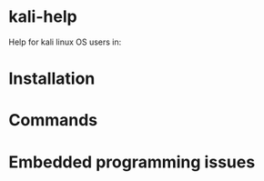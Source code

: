 # kali-help
Help for kali linux OS users in:
# Installation
# Commands
# Embedded programming issues  
